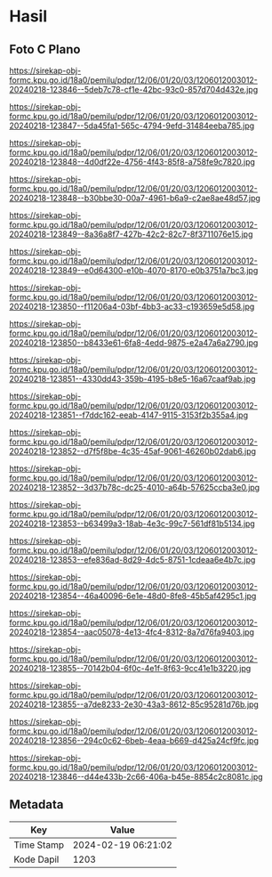 # Hasil

## Foto C Plano

https://sirekap-obj-formc.kpu.go.id/18a0/pemilu/pdpr/12/06/01/20/03/1206012003012-20240218-123846--5deb7c78-cf1e-42bc-93c0-857d704d432e.jpg

https://sirekap-obj-formc.kpu.go.id/18a0/pemilu/pdpr/12/06/01/20/03/1206012003012-20240218-123847--5da45fa1-565c-4794-9efd-31484eeba785.jpg

https://sirekap-obj-formc.kpu.go.id/18a0/pemilu/pdpr/12/06/01/20/03/1206012003012-20240218-123848--4d0df22e-4756-4f43-85f8-a758fe9c7820.jpg

https://sirekap-obj-formc.kpu.go.id/18a0/pemilu/pdpr/12/06/01/20/03/1206012003012-20240218-123848--b30bbe30-00a7-4961-b6a9-c2ae8ae48d57.jpg

https://sirekap-obj-formc.kpu.go.id/18a0/pemilu/pdpr/12/06/01/20/03/1206012003012-20240218-123849--8a36a8f7-427b-42c2-82c7-8f3711076e15.jpg

https://sirekap-obj-formc.kpu.go.id/18a0/pemilu/pdpr/12/06/01/20/03/1206012003012-20240218-123849--e0d64300-e10b-4070-8170-e0b3751a7bc3.jpg

https://sirekap-obj-formc.kpu.go.id/18a0/pemilu/pdpr/12/06/01/20/03/1206012003012-20240218-123850--f11206a4-03bf-4bb3-ac33-c193659e5d58.jpg

https://sirekap-obj-formc.kpu.go.id/18a0/pemilu/pdpr/12/06/01/20/03/1206012003012-20240218-123850--b8433e61-6fa8-4edd-9875-e2a47a6a2790.jpg

https://sirekap-obj-formc.kpu.go.id/18a0/pemilu/pdpr/12/06/01/20/03/1206012003012-20240218-123851--4330dd43-359b-4195-b8e5-16a67caaf9ab.jpg

https://sirekap-obj-formc.kpu.go.id/18a0/pemilu/pdpr/12/06/01/20/03/1206012003012-20240218-123851--f7ddc162-eeab-4147-9115-3153f2b355a4.jpg

https://sirekap-obj-formc.kpu.go.id/18a0/pemilu/pdpr/12/06/01/20/03/1206012003012-20240218-123852--d7f5f8be-4c35-45af-9061-46260b02dab6.jpg

https://sirekap-obj-formc.kpu.go.id/18a0/pemilu/pdpr/12/06/01/20/03/1206012003012-20240218-123852--3d37b78c-dc25-4010-a64b-57625ccba3e0.jpg

https://sirekap-obj-formc.kpu.go.id/18a0/pemilu/pdpr/12/06/01/20/03/1206012003012-20240218-123853--b63499a3-18ab-4e3c-99c7-561df81b5134.jpg

https://sirekap-obj-formc.kpu.go.id/18a0/pemilu/pdpr/12/06/01/20/03/1206012003012-20240218-123853--efe836ad-8d29-4dc5-8751-1cdeaa6e4b7c.jpg

https://sirekap-obj-formc.kpu.go.id/18a0/pemilu/pdpr/12/06/01/20/03/1206012003012-20240218-123854--46a40096-6e1e-48d0-8fe8-45b5af4295c1.jpg

https://sirekap-obj-formc.kpu.go.id/18a0/pemilu/pdpr/12/06/01/20/03/1206012003012-20240218-123854--aac05078-4e13-4fc4-8312-8a7d76fa9403.jpg

https://sirekap-obj-formc.kpu.go.id/18a0/pemilu/pdpr/12/06/01/20/03/1206012003012-20240218-123855--70142b04-6f0c-4e1f-8f63-9cc41e1b3220.jpg

https://sirekap-obj-formc.kpu.go.id/18a0/pemilu/pdpr/12/06/01/20/03/1206012003012-20240218-123855--a7de8233-2e30-43a3-8612-85c95281d76b.jpg

https://sirekap-obj-formc.kpu.go.id/18a0/pemilu/pdpr/12/06/01/20/03/1206012003012-20240218-123856--294c0c62-6beb-4eaa-b669-d425a24cf9fc.jpg

https://sirekap-obj-formc.kpu.go.id/18a0/pemilu/pdpr/12/06/01/20/03/1206012003012-20240218-123846--d44e433b-2c66-406a-b45e-8854c2c8081c.jpg


## Metadata

| Key        | Value               |
| ---------- | ------------------- |
| Time Stamp | 2024-02-19 06:21:02 |
| Kode Dapil | 1203                |



